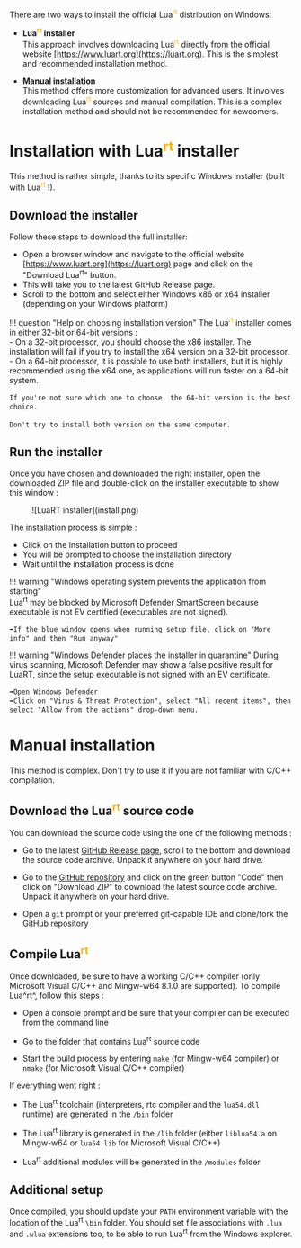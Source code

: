 There are two ways to install the official Lua<sup style="color:#FFB300">rt</sup> distribution on Windows:

* **Lua<sup style="color:#FFB300">rt</sup> installer**  
This approach involves downloading Lua<sup style="color:#FFB300">rt</sup> directly from the official website [https://www.luart.org](https://luart.org). This is the simplest and recommended installation method.

* **Manual installation**  
This method offers more customization for advanced users. It involves downloading Lua<sup style="color:#FFB300">rt</sup> sources and manual compilation. This is a complex installation method and should not be recommended for newcomers.

# Installation with Lua<sup style="color:#FFB300">rt</sup> installer

This method is rather simple, thanks to its specific Windows installer (built with Lua<sup style="color:#FFB300">rt</sup> !).
##  
## Download the installer
Follow these steps to download the full installer:

* Open a browser window and navigate to the official website [https://www.luart.org](https://luart.org) page and click on the "Download Lua<sup>rt</sup>" button.
* This will take you to the latest GitHub Release page.
* Scroll to the bottom and select either Windows x86 or x64 installer (depending on your Windows platform)
  
!!! question "Help on choosing installation version"
    The Lua<sup style="color:#FFB300">rt</sup> installer comes in either 32-bit or 64-bit versions :  
    - On a 32-bit processor, you should choose the x86 installer. The installation will fail if you try to install the x64 version on a 32-bit processor.   
    - On a 64-bit processor, it is possible to use both installers, but it is highly recommended using the x64 one, as applications will run faster on a 64-bit system.  
  
    If you're not sure which one to choose, the 64-bit version is the best choice.
    
    Don't try to install both version on the same computer.
##  
## Run the installer
Once you have chosen and downloaded the right installer, open the downloaded ZIP file and double-click on the installer executable to show this window :

<figure markdown>
  ![LuaRT installer](install.png)
</figure>

The installation process is simple :

* Click on the installation button to proceed
* You will be prompted to choose the installation directory
* Wait until the installation process is done
  
!!! warning "Windows operating system prevents the application from starting"        
    Lua<sup>rt</sup> may be blocked by Microsoft Defender SmartScreen because executable is not EV certified (executables are not signed).   
      
    ➡️If the blue window opens when running setup file, click on "More info" and then "Run anyway"  

!!! warning "Windows Defender places the installer in quarantine"
    During virus scanning, Microsoft Defender may show a false positive result for LuaRT, since the setup executable is not signed with an EV certificate.  
      
    ➡️Open Windows Defender  
    ➡️Click on "Virus & Threat Protection", select "All recent items", then select "Allow from the actions" drop-down menu.  
#  
# Manual installation

This method is complex. Don't try to use it if you are not familiar with C/C++ compilation.
##  
## Download the Lua<sup style="color:#FFB300">rt</sup> source code
You can download the source code using the one of the following methods :

* Go to the latest [GitHub Release page](https://github.com/samyeyo/LuaRT/releases/latest), scroll to the bottom and download the source code archive. Unpack it anywhere on your hard drive.
  
* Go to the [GitHub repository](https://github.com/samyeyo/LuaRT/) and click on the green button "Code" then click on "Download ZIP" to download the latest source code archive. Unpack it anywhere on your hard drive.

* Open a `git` prompt or your preferred git-capable IDE and clone/fork the GitHub repository
##  
## Compile Lua<sup style="color:#FFB300">rt</sup>
Once downloaded, be sure to have a working C/C++ compiler (only Microsoft Visual C/C++ and Mingw-w64 8.1.0 are supported).
To compile Lua^rt^, follow this steps :

* Open a console prompt and be sure that your compiler can be executed from the command line

* Go to the folder that contains Lua<sup>rt</sup> source code

* Start the build process by entering `make` (for Mingw-w64 compiler) or `nmake` (for Microsoft Visual C/C++ compiler)

If everything went right :

* The Lua<sup>rt</sup> toolchain (interpreters, rtc compiler and  the `lua54.dll` runtime) are generated in the `/bin` folder

* The Lua<sup>rt</sup> library is generated in the `/lib` folder (either `liblua54.a` on Mingw-w64 or `lua54.lib` for Microsoft Visual C/C++)

* Lua<sup>rt</sup> additional modules will be generated in the `/modules` folder
##  
## Additional setup
Once compiled, you should update your `PATH` environment variable with the location of the Lua<sup>rt</sup> `\bin` folder.
You should set file associations with `.lua` and `.wlua` extensions too, to be able to run Lua<sup>rt</sup> from the Windows explorer. 